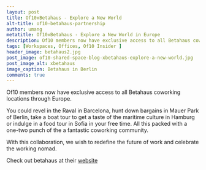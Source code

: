 ```yaml
---
layout: post
title: Of10xBetahaus - Explore a New World
alt-title: of10-betahaus-partnership
author: umang
metatitle: Of10xBetahaus - Explore a New World in Europe
description: Of10 members now have exclusive access to all Betahaus coworking locations through Europe.
tags: [Workspaces, Offices, Of10 Insider ]
header_image: betahaus2.jpg
post_image: of10-shared-space-blog-xbetahaus-explore-a-new-world.jpg
post_image_alt: xbetahaus
image_caption: Betahaus in Berlin
comments: true
---
```


Of10 members now have exclusive access to all Betahaus coworking locations through Europe.

You could revel in the Raval in Barcelona, hunt down bargains in Mauer Park of Berlin, take a boat tour to get a taste of the maritime culture in Hamburg or indulge in a food tour in Sofia in your free time. All this packed with a one-two punch of the a fantastic coworking community.

With this collaboration, we wish to redefine the future of work and celebrate the working nomad.

Check out betahaus at their [website](https://www.betahaus.com/berlin/)
